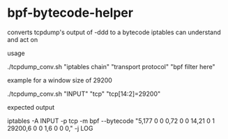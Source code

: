 # bpf-bytecode-helper
converts tcpdump's output of -ddd to a bytecode iptables can understand and act on

usage

./tcpdump_conv.sh "iptables chain" "transport protocol" "bpf filter here"
  
 example for a window size of 29200
 
 ./tcpdump_conv.sh "INPUT" "tcp" "tcp[14:2]=29200"
 
 expected output
 
 iptables -A INPUT -p tcp -m bpf --bytecode "5,177 0 0 0,72 0 0 14,21 0 1 29200,6 0 0 1,6 0 0 0," -j LOG
